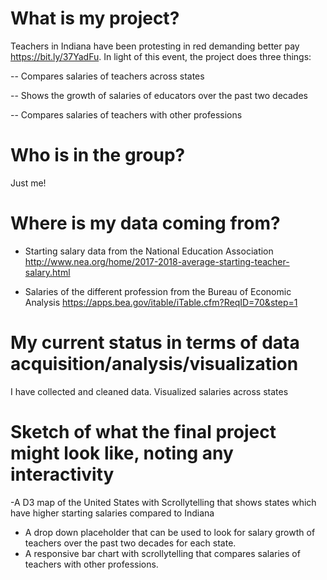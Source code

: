 # What is my project?
Teachers in Indiana have been protesting in red demanding better pay https://bit.ly/37YadFu. In light of this event, the project does three things:

-- Compares salaries of teachers across states 

-- Shows the growth of salaries of educators over the past two decades

-- Compares salaries of teachers with other professions

# Who is in the group?
Just me!

# Where is my data coming from?
- Starting salary data from the National Education Association http://www.nea.org/home/2017-2018-average-starting-teacher-salary.html 

- Salaries of the different profession from the Bureau of Economic Analysis https://apps.bea.gov/itable/iTable.cfm?ReqID=70&step=1

# My current status in terms of data acquisition/analysis/visualization
I have collected and cleaned data. Visualized salaries across states
# Sketch of what the final project might look like, noting any interactivity

-A D3 map of the United States with Scrollytelling that shows states which have higher starting salaries compared to Indiana
- A drop down placeholder that can be used to look for salary growth of teachers over the past two decades for each state.
- A responsive bar chart with scrollytelling that compares salaries of teachers with other professions.
